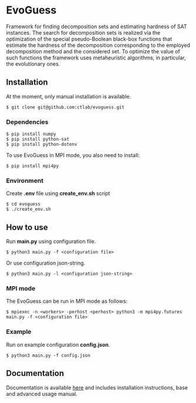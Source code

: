 # EvoGuess

Framework for finding decomposition sets and estimating hardness of SAT instances.
The search for decomposition sets is realized via the optimization of the special 
pseudo-Boolean black-box functions that estimate the hardness of the decomposition 
corresponding to the employed decomposition method and the considered set. To
optimize the value of such functions the framework uses metaheuristic algorithms, 
in particular, the evolutionary ones.

## Installation

At the moment, only manual installation is available.

```shell script
$ git clone git@github.com:ctlab/evoguess.git
```

### Dependencies

```shell script
$ pip install numpy
$ pip install python-sat
$ pip install python-dotenv
```

To use EvoGuess in MPI mode, you also need to install:

```shell script
$ pip install mpi4py
```

### Environment

Create **.env** file using **create_env.sh** script

```shell script
$ cd evoguess
$ ./create_env.sh
```

## How to use

Run **main.py** using configuration file.

```shell script
$ python3 main.py -f <configuration file>
```

Or use configuration json-string.

```shell script
$ python3 main.py -l <configuration json-string>
```

### MPI mode

The EvoGuess can be run in MPI mode as follows:

```shell script
$ mpiexec -n <workers> -perhost <perhost> python3 -m mpi4py.futures main.py -f <configuration file>
```

### Example

Run on example configuration **config.json**.

```shell script
$ python3 main.py -f config.json
```

## Documentation

Documentation is available [here](https://evoguess.readthedocs.io/) and includes installation instructions, base and advanced usage manual.
